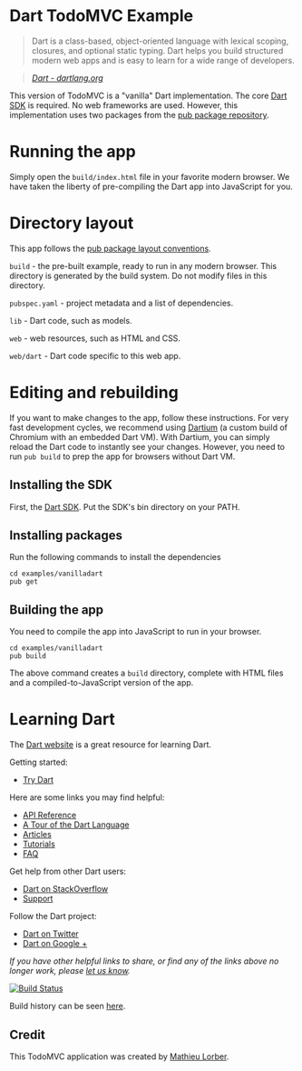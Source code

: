 # Dart TodoMVC Example

> Dart is a class-based, object-oriented language with lexical scoping,
> closures, and optional static typing. Dart helps you build structured modern
> web apps and is easy to learn for a wide range of developers.

> _[Dart - dartlang.org][dart]_

This version of TodoMVC is a "vanilla" Dart implementation. The
core [Dart SDK][sdk] is required. No web frameworks are used. However,
this implementation uses two packages from the [pub package repository][pub].

# Running the app

Simply open the `build/index.html` file in your favorite modern browser. We
have taken the liberty of pre-compiling the Dart app into JavaScript for you.

# Directory layout

This app follows the [pub package layout conventions][pkglayout].

`build` - the pre-built example, ready to run in any modern browser. This
  directory is generated by the build system. Do not modify files in this
  directory.

`pubspec.yaml` - project metadata and a list of dependencies.

`lib` - Dart code, such as models.

`web` - web resources, such as HTML and CSS.

`web/dart` - Dart code specific to this web app.

# Editing and rebuilding

If you want to make changes to the app, follow these instructions. For very
fast development cycles, we recommend using [Dartium][] (a
custom build of Chromium with an embedded Dart VM). With Dartium, you can
simply reload the Dart code to instantly see your changes. However, you
need to run `pub build` to prep the app for browsers without Dart VM.

## Installing the SDK

First, the [Dart SDK][sdk]. Put the SDK's bin directory on your PATH.

## Installing packages

Run the following commands to install the dependencies

```
cd examples/vanilladart
pub get
```

## Building the app

You need to compile the app into JavaScript to run in your browser.

```
cd examples/vanilladart
pub build
```

The above command creates a `build` directory, complete with HTML files
and a compiled-to-JavaScript version of the app.

# Learning Dart

The [Dart website][dart] is a great resource for learning
Dart.

Getting started:

* [Try Dart](https://www.dartlang.org/codelabs/darrrt/)

Here are some links you may find helpful:

* [API Reference](https://api.dartlang.org/)
* [A Tour of the Dart Language][langtour]
* [Articles](http://www.dartlang.org/articles)
* [Tutorials](http://www.dartlang.org/docs/tutorials)
* [FAQ](http://www.dartlang.org/support/faq.html)

Get help from other Dart users:

* [Dart on StackOverflow](http://stackoverflow.com/questions/tagged/dart)
* [Support](https://www.dartlang.org/support/)

Follow the Dart project:

* [Dart on Twitter](http://twitter.com/dart_lang)
* [Dart on Google +](https://plus.google.com/+dartlang/posts)

_If you have other helpful links to share, or find any of the links above no
longer work, please [let us know](https://github.com/tastejs/tobuymvc/issues)._

[![Build Status](https://drone.io/mlorber/tobuymvc-dart/status.png)][buildstatus]

Build history can be seen [here][builds].


## Credit

This TodoMVC application was created by [Mathieu Lorber](http://mlorber.net).

[langtour]: http://www.dartlang.org/docs/dart-up-and-running/contents/ch02.html
[dart]: https://www.dartlang.org
[builds]: https://drone.io/mlorber/tobuymvc-dart
[buildstatus]: https://drone.io/mlorber/tobuymvc-dart/latest
[sdk]: https://www.dartlang.org/tools/sdk/
[pub]: http://pub.dartlang.org
[pkglayout]: http://pub.dartlang.org/doc/package-layout.html
[Dartium]: https://www.dartlang.org/tools/dartium/
